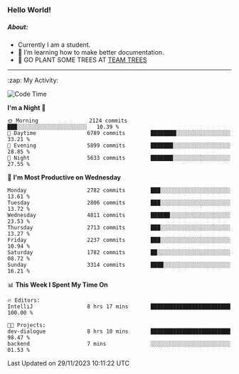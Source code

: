 ### Hello World!

##### About:
- Currently I am a student.
- 🌱 I’m learning how to make better documentation.
- 🌱 GO PLANT SOME TREES AT [TEAM TREES](https://teamtrees.org/)

---
  <summary>:zap: My Activity:</summary>
  
<!--START_SECTION:waka-->
![Code Time](http://img.shields.io/badge/Code%20Time-1%2C267%20hrs%2046%20mins-blue)

**I'm a Night 🦉** 

```text
🌞 Morning                2124 commits        ███░░░░░░░░░░░░░░░░░░░░░░   10.39 % 
🌆 Daytime                6789 commits        ████████░░░░░░░░░░░░░░░░░   33.21 % 
🌃 Evening                5899 commits        ███████░░░░░░░░░░░░░░░░░░   28.85 % 
🌙 Night                  5633 commits        ███████░░░░░░░░░░░░░░░░░░   27.55 % 
```
📅 **I'm Most Productive on Wednesday** 

```text
Monday                   2782 commits        ███░░░░░░░░░░░░░░░░░░░░░░   13.61 % 
Tuesday                  2806 commits        ███░░░░░░░░░░░░░░░░░░░░░░   13.72 % 
Wednesday                4811 commits        ██████░░░░░░░░░░░░░░░░░░░   23.53 % 
Thursday                 2713 commits        ███░░░░░░░░░░░░░░░░░░░░░░   13.27 % 
Friday                   2237 commits        ███░░░░░░░░░░░░░░░░░░░░░░   10.94 % 
Saturday                 1782 commits        ██░░░░░░░░░░░░░░░░░░░░░░░   08.72 % 
Sunday                   3314 commits        ████░░░░░░░░░░░░░░░░░░░░░   16.21 % 
```


📊 **This Week I Spent My Time On** 

```text
🔥 Editors: 
IntelliJ                 8 hrs 17 mins       █████████████████████████   100.00 % 

🐱‍💻 Projects: 
dev-dialogue             8 hrs 10 mins       █████████████████████████   98.47 % 
backend                  7 mins              ░░░░░░░░░░░░░░░░░░░░░░░░░   01.53 % 
```


 Last Updated on 29/11/2023 10:11:22 UTC
<!--END_SECTION:waka-->
